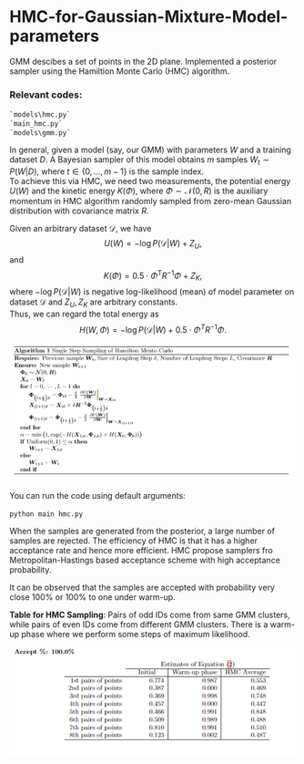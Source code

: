 # HMC-for-Gaussian-Mixture-Model-parameters
GMM descibes a set of points in the 2D plane. Implemented a posterior sampler using the Hamiltion Monte Carlo (HMC) algorithm.


### Relevant codes:
    `models\hmc.py`
    `main_hmc.py` 
    `models\gmm.py` 
    
  In general, given a model (say, our GMM) with parameters  $W$ and a training dataset $D$.
A Bayesian sampler of this model obtains $m$ samples $W_{t} \sim P(W|D)$, where $t \in \{0,\ldots,m-1\}$ is the sample index. <br />
To achieve this via HMC, we need two measurements, the potential energy $U(W)$
and the kinetic energy $K(\Phi)$, where $\Phi \sim \mathcal{N}(0, R)$ is the
auxiliary momentum in HMC algorithm randomly sampled from zero-mean Gaussian
distribution with covariance matrix $R$. <br />

Given an arbitrary dataset $\mathcal{D}$, we have $$U(W) = -\log P(\mathcal{D}|W) + Z_{U},$$ and $$K(\Phi) = 0.5 \cdot \Phi^\mathsf{T} R^{-1} \Phi + Z_{K},$$ where $-\log P(\mathcal{D}|W)$ is negative
log-likelihood (mean) of model parameter on dataset $\mathcal{D}$ and $Z_{U},
Z_{K}$ are arbitrary constants. <br />
Thus, we can regard the total energy as $$H(W, \Phi) = -\log P(\mathcal{D}|W) + 0.5 \cdot \Phi^{T} R^{-1} \Phi.$$

![plot](https://github.com/Sowmya-Iyer/HMC-for-Gaussian-Mixture-Model-parameters/blob/main/figures/HMC_alg.png)

 You can run the code using default arguments:
 
 `python main hmc.py`
 
When the samples are generated from the posterior, a large number of samples are rejected. The
efficiency of HMC is that it has a higher acceptance rate and hence more efficient.
HMC propose samplers fro Metropolitan-Hastings based acceptance scheme with high acceptance probability.

It can be observed that the samples are accepted with probability very close 100% or 100% to one under warm-up.
 
 **Table for HMC Sampling**: Pairs of odd IDs come from same GMM clusters, while pairs of
even IDs come from different GMM clusters. There is a warm-up phase where we perform some steps of
maximum likelihood.

![results](https://github.com/Sowmya-Iyer/HMC-for-Gaussian-Mixture-Model-parameters/blob/main/figures/HMC%20result.png)



    
